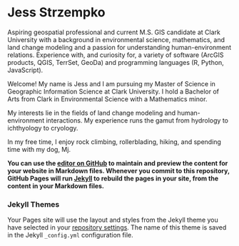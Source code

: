 # Jess Strzempko

Aspiring geospatial professional and current M.S. GIS candidate at Clark University with a background in environmental science, mathematics, and land change modeling and a passion for understanding human-environment relations. Experience with, and curiosity for, a variety of software (ArcGIS products, QGIS, TerrSet, GeoDa) and programming languages (R, Python, JavaScript). 

Welcome!
My name is Jess and I am pursuing my Master of Science in Geographic Information Science at Clark University. I hold a Bachelor of Arts from Clark in Environmental Science with a Mathematics minor.

My interests lie in the fields of land change modeling and human-environment interactions. My experience runs the gamut from hydrology to ichthyology to cryology.

In my free time, I enjoy rock climbing, rollerblading, hiking, and spending time with my dog, Mj.

**You can use the [editor on GitHub](https://github.com/jstrzempko/jstrzempko.github.io/edit/main/README.md) to maintain and preview the content for your website in Markdown files. Whenever you commit to this repository, GitHub Pages will run [Jekyll](https://jekyllrb.com/) to rebuild the pages in your site, from the content in your Markdown files.**

### Jekyll Themes

Your Pages site will use the layout and styles from the Jekyll theme you have selected in your [repository settings](https://github.com/jstrzempko/jstrzempko.github.io/settings). The name of this theme is saved in the Jekyll `_config.yml` configuration file.
